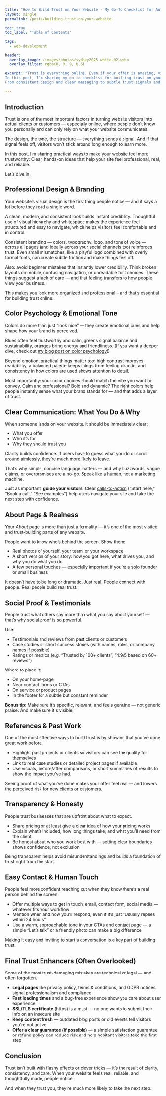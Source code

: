 ```yaml
---
title: "How to Build Trust on Your Website - My Go-To Checklist for Authentic, High-Impact Websites"
layout: single
permalink: /posts/building-trust-on-your-website

toc: true
toc_label: "Table of Contents"

tags:
  - web-development

header:
  overlay_image: /images/photos/sydney2025-white-02.webp
  overlay_filter: rgba(0, 0, 0, 0.6)

excerpt: "Trust is everything online. Even if your offer is amazing, visitors won’t take action unless your website feels credible and professional.
In this post, I’m sharing my go-to checklist for building trust on your website — the exact principles I use when creating sites for clients.
From consistent design and clear messaging to subtle trust signals and social proof, these are the elements that help turn first-time visitors into long-term clients."

---
```


## Introduction 

Trust is one of the most important factors in turning website visitors into actual clients or customers — especially online, where people don’t know you personally and can only rely on what your website communicates.

The design, the tone, the structure — everything sends a signal. And if that signal feels off, visitors won’t stick around long enough to learn more.

In this post, I’m sharing practical ways to make your website feel more trustworthy: 
Clear, hands-on ideas that help your site feel professional, real, and reliable.

Let’s dive in.

## Professional Design & Branding

Your website’s visual design is the first thing people notice — and it says a lot before they read a single word.

A clean, modern, and consistent look builds instant credibility. Thoughtful use of visual hierarchy and whitespace makes the experience feel structured and easy to navigate, which helps visitors feel comfortable and in control.

Consistent branding — colors, typography, logo, and tone of voice — across all pages (and ideally across your social channels too) reinforces trust. Even small mismatches, like a playful logo combined with overly formal fonts, can create subtle friction and make things feel off.

Also: avoid beginner mistakes that instantly lower credibility. Think broken layouts on mobile, confusing navigation, or unreadable font choices. These things suggest a lack of care — and that feeling transfers to how people view your business.

This makes you look more organized and professional – and that’s essential for building trust online.


## Color Psychology & Emotional Tone

Colors do more than just “look nice” — they create emotional cues and help shape how your brand is perceived.

Blues often feel trustworthy and calm, greens signal balance and sustainability, oranges bring energy and friendliness. (If you want a deeper dive, check out [my blog post on color psychology](https://perstarke-webdev.de/en/using-colors-right)!)

Beyond emotion, practical things matter too: high contrast improves readability, a balanced palette keeps things from feeling chaotic, and consistency in how colors are used shows attention to detail.

Most importantly: your color choices should match the vibe you want to convey. Calm and professional? Bold and dynamic? The right colors help people instantly sense what your brand stands for — and that adds a layer of trust.

## Clear Communication: What You Do & Why

When someone lands on your website, it should be immediately clear:

- What you offer
- Who it’s for
- Why they should trust you

Clarity builds confidence. If users have to guess what you do or scroll around aimlessly, they’re much more likely to leave.

That’s why simple, concise language matters — and why buzzwords, vague claims, or overpromises are a no-go. Speak like a human, not a marketing machine.

Just as important: **guide your visitors.** Clear [calls-to-action](https://perstarke-webdev.de/en/call-to-action) (“Start here,” “Book a call,” “See examples”) help users navigate your site and take the next step with confidence.

## About Page & Realness

Your *About* page is more than just a formality — it’s one of the most visited and trust-building parts of any website.

People want to know who’s behind the screen. Show them:

- Real photos of yourself, your team, or your workspace
- A short version of your story: how you got here, what drives you, and why you do what you do
- A few personal touches — especially important if you’re a solo founder or small business

It doesn’t have to be long or dramatic. Just real. People connect with people. Real people build real trust. 


## Social Proof & Testimonials

People trust what others say more than what you say about yourself — that’s why [social proof is so powerful](https://perstarke-webdev.de/en/social-proof).

Use:

- Testimonials and reviews from past clients or customers
- Case studies or short success stories (with names, roles, or company names if possible)
- Ratings or metrics (e.g. “Trusted by 100+ clients”, “4.9/5 based on 60+ reviews”)

Where to place it:

- On your home-page
- Near contact forms or CTAs
- On service or product pages
- In the footer for a subtle but constant reminder

**Bonus tip**: Make sure it’s specific, relevant, and feels genuine — not generic praise.
And make sure it's visible!

## References & Past Work

One of the most effective ways to build trust is by showing that you’ve done great work before.

- Highlight past projects or clients so visitors can see the quality for themselves
- Link to real case studies or detailed project pages if available
- Use visuals, before/after comparisons, or short summaries of results to show the impact you’ve had.

Seeing proof of what you’ve done makes your offer feel real — and lowers the perceived risk for new clients or customers.


## Transparency & Honesty

People trust businesses that are upfront about what to expect.

- Share pricing or at least give a clear idea of how your pricing works
- Explain what’s included, how long things take, and what you’ll need from the client
- Be honest about who you work best with — setting clear boundaries shows confidence, not exclusion

Being transparent helps avoid misunderstandings and builds a foundation of trust right from the start.


## Easy Contact & Human Touch

People feel more confident reaching out when they know there’s a real person behind the screen.

- Offer multiple ways to get in touch: email, contact form, social media — whatever fits your workflow
- Mention when and how you'll respond, even if it’s just “Usually replies within 24 hours”
- Use a warm, approachable tone in your CTAs and contact page — a simple “Let’s talk” or a friendly photo can make a big difference

Making it easy and inviting to start a conversation is a key part of building trust.

## Final Trust Enhancers (Often Overlooked)

Some of the most trust-damaging mistakes are technical or legal — and often forgotten.

- **Legal pages** like privacy policy, terms & conditions, and GDPR notices signal professionalism and compliance
- **Fast loading times** and a bug-free experience show you care about user experience
- **SSL/TLS certificate** (https) is a must — no one wants to submit their info on an insecure site
- **Keep content fresh** — outdated blog posts or old events tell visitors you're not active
- **Offer a clear guarantee (if possible)** — a simple satisfaction guarantee or refund policy can reduce risk and help hesitant visitors take the first step


## Conclusion

Trust isn’t built with flashy effects or clever tricks — it’s the result of clarity, consistency, and care. When your website feels real, reliable, and thoughtfully made, people notice.

And when they trust you, they’re much more likely to take the next step.

